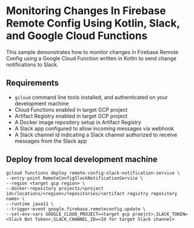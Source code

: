 # Monitoring Changes In Firebase Remote Config Using Kotlin, Slack, and Google Cloud Functions
This sample demonstrates how to monitor changes in Firebase Remote Config using a Google Cloud Function written in Kotlin to send change notifications to Slack.

## Requirements
- `gcloud` command line tools installed, and authenticated on your development machine
- Cloud Functions enabled in target GCP project
- Artifact Registry enabled in target GCP project
- A Docker image repository setup in Artifact Registry
- A Slack app configured to allow incoming messages via webhook
- A Slack channel id indicating a Slack channel authorized to receive messages from the Slack app

## Deploy from local development machine
```
gcloud functions deploy remote-config-slack-notification-service \
--entry-point RemoteConfigSlackNotificationService \
--region <target gcp region> \
--docker-repository projects/<project id>/locations/<region>/repositories/<artifact registry repository name> \
--runtime java11 \
--trigger-event google.firebase.remoteconfig.update \
--set-env-vars GOOGLE_CLOUD_PROJECT=<target gcp proejct>,SLACK_TOKEN=<Slack Bot Token>,SLACK_CHANNEL_ID=<Id for target Slack channel>
```